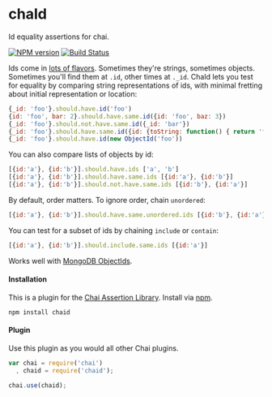 chaId
==============

Id equality assertions for chai.

[![NPM version](http://img.shields.io/npm/v/chaid.svg?style=flat-square)](https://www.npmjs.org/package/chaid)
[![Build Status](http://img.shields.io/travis/hurrymaplelad/chaid/master.svg?style=flat-square)](https://travis-ci.org/hurrymaplelad/chaid)

Ids come in [lots of flavors](http://bites.goodeggs.com/posts/ids-in-mongoose-json-and-backbone/).  Sometimes they're strings, sometimes objects.  Sometimes you'll find them at `.id`, other times at `._id`.  ChaId lets you test for equality by comparing string representations of ids, with minimal fretting about initial representation or location:

```js
{_id: 'foo'}.should.have.id('foo')
{id: 'foo', bar: 2}.should.have.same.id({id: 'foo', baz: 3})
{_id: 'foo'}.should.not.have.same.id({_id: 'bar'})
{_id: 'foo'}.should.have.same.id({id: {toString: function() { return 'foo'}})
{_id: 'foo'}.should.have.id(new ObjectId('foo'))
```
You can also compare lists of objects by id:
```js
[{id:'a'}, {id:'b'}].should.have.ids ['a', 'b']
[{id:'a'}, {id:'b'}].should.have.same.ids [{id:'a'}, {id:'b'}]
[{id:'a'}, {id:'b'}].should.not.have.same.ids [{id:'b'}, {id:'a'}]
```
By default, order matters.  To ignore order, chain `unordered`:
```js
[{id:'a'}, {id:'b'}].should.have.same.unordered.ids [{id:'b'}, {id:'a'}]
```
You can test for a subset of ids by chaining `include` or `contain`:
```js
[{id:'a'}, {id:'b'}].should.include.same.ids [{id:'a'}]
```

Works well with [MongoDB ObjectIds](https://github.com/mongodb/node-mongodb-native).
#### Installation

This is a plugin for the [Chai Assertion Library](http://chaijs.com). Install via [npm](http://npmjs.org).

    npm install chaid


#### Plugin

Use this plugin as you would all other Chai plugins.

```js
var chai = require('chai')
  , chaid = require('chaid');

chai.use(chaid);
```
